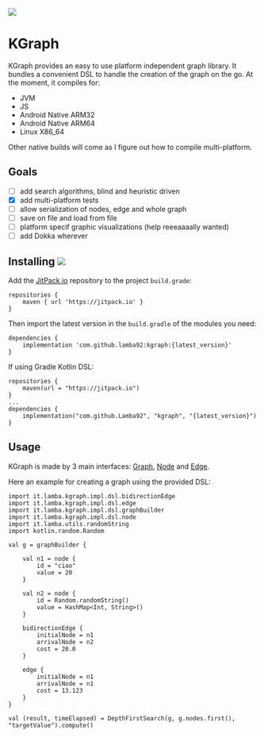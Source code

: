[![](https://jitpack.io/v/lamba92/kgraph.svg)](https://jitpack.io/#lamba92/kgraph)

# KGraph

KGraph provides an easy to use platform independent graph library. It bundles a convenient DSL to handle the creation of the graph on the go. 
At the moment, it compiles for:

 - JVM
 - JS
 - Android Native ARM32
 - Android Native ARM64
 - Linux X86_64
 
 Other native builds will come as I figure out how to compile multi-platform.

## Goals

- [ ] add search algorithms, blind and heuristic driven
- [x] add multi-platform tests
- [ ] allow serialization of nodes, edge and whole graph
- [ ] save on file and load from file
- [ ] platform specif graphic visualizations (help reeeaaaally wanted)
- [ ] add Dokka wherever

## Installing [![](https://jitpack.io/v/lamba92/kgraph.svg)](https://jitpack.io/#lamba92/kgraph)

Add the [JitPack.io](http://jitpack.io) repository to the project `build.grade`:
```
repositories {
    maven { url 'https://jitpack.io' }
}
```

Then import the latest version in the `build.gradle` of the modules you need:

```
dependencies {
    implementation 'com.github.lamba92:kgraph:{latest_version}'
}
```

If using Gradle Kotlin DSL:
```
repositories {
    maven(url = "https://jitpack.io")
}
...
dependencies {
    implementation("com.github.Lamba92", "kgraph", "{latest_version}")
}
```

## Usage

KGraph is made by 3 main interfaces: [Graph](https://github.com/lamba92/KGraph/blob/master/src/commonMain/kotlin/it/lamba/kgraph/data/Graph.kt), [Node](https://github.com/lamba92/KGraph/blob/master/src/commonMain/kotlin/it/lamba/kgraph/data/Node.kt) and [Edge](https://github.com/lamba92/KGraph/blob/master/src/commonMain/kotlin/it/lamba/kgraph/data/Edge.kt).

Here an example for creating a graph using the provided DSL:

```
import it.lamba.kgraph.impl.dsl.bidirectionEdge
import it.lamba.kgraph.impl.dsl.edge
import it.lamba.kgraph.impl.dsl.graphBuilder
import it.lamba.kgraph.impl.dsl.node
import it.lamba.utils.randomString
import kotlin.random.Random

val g = graphBuilder {

    val n1 = node {
        id = "ciao"
        value = 20
    }

    val n2 = node {
        id = Random.randomString()
        value = HashMap<Int, String>()
    }

    bidirectionEdge {
        initialNode = n1
        arrivalNode = n2
        cost = 20.0
    }

    edge {
        initialNode = n1
        arrivalNode = n1
        cost = 13.123
    }
}

val (result, timeElapsed) = DepthFirstSearch(g, g.nodes.first(), "targetValue").compute()

```
